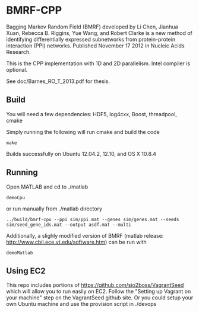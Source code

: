 # BMRF-CPP

Bagging Markov Random Field (BMRF) developed by Li Chen, Jianhua Xuan, Rebecca B. Riggins, Yue Wang, and Robert Clarke is a new method of identifying differentially expressed subnetworks from protein-protein interaction (PPI) networks. Published November 17 2012 in Nucleic Acids Research.

This is the CPP implementation with 1D and 2D parallelism.  Intel compiler is optional.

See doc/Barnes_RO_T_2013.pdf for thesis.

## Build

You will need a few dependencies: HDF5, log4cxx, Boost, threadpool, cmake

Simply running the following will run cmake and build the code

    make

Builds successfully on Ubuntu 12.04.2, 12.10, and OS X 10.8.4

## Running

Open MATLAB and cd to ./matlab

	demoCpu

or run manually from ./matlab directory

    ../build/bmrf-cpu --ppi sim/ppi.mat --genes sim/genes.mat --seeds sim/seed_gene_ids.mat --output asdf.mat --multi

Additionally, a slighly modified version of BMRF (matlab release: http://www.cbil.ece.vt.edu/software.htm) can be run with

	demoMatlab

## Using EC2

This repo includes portions of https://github.com/sio2boss/VagrantSeed which will allow you to run easily on EC2.  Follow the "Setting up Vagrant on your machine" step on the VagrantSeed github site.  Or you could setup your own Ubuntu machine and use the provision script in ./devops

